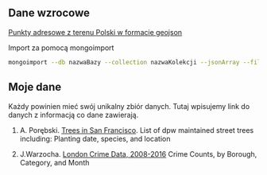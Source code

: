 ## Dane wzrocowe
[Punkty adresowe z terenu Polski w formacie geojson](https://drive.google.com/file/d/1c76CsnoARrlPwRoOsInwhvXnYVPWgiZx/view?usp=sharing)

Import za pomocą mongoimport
```bash
mongoimport --db nazwaBazy --collection nazwaKolekcji --jsonArray --file nazwaPliku.geojson
```

## Moje dane

Każdy powinien mieć swój unikalny zbiór danych.
Tutaj wpisujemy link do danych z informacją co dane zawierają.

1. A. Porębski. [Trees in San Francisco](https://data.sfgov.org/City-Infrastructure/Street-Tree-List/tkzw-k3nq).
List of dpw maintained street trees including: Planting date, species, and location

2. J.Warzocha. [London Crime Data, 2008-2016](https://www.kaggle.com/jboysen/london-crime/data)
Crime Counts, by Borough, Category, and Month
